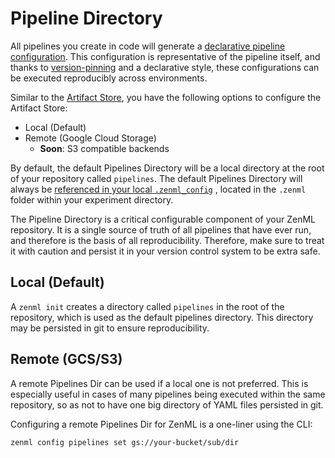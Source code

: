 # Pipeline Directory

All pipelines you create in code will generate a [declarative pipeline configuration](../pipelines/what-is-a-pipeline.md). 
This configuration is representative of the pipeline itself, and thanks to [version-pinning](integration-with-git.md) 
and a declarative style, these configurations can be executed reproducibly across environments.

Similar to the [Artifact Store](artifact-store.md), you have the following options to configure the Artifact Store:

* Local \(Default\)
* Remote \(Google Cloud Storage\)
  * **Soon**: S3 compatible backends

By default, the default Pipelines Directory will be a local directory at the root of your repository called `pipelines`.
The default Pipelines Directory will always be [referenced in your local `.zenml_config`](what-is-a-repository.md) , 
located in the `.zenml` folder within your experiment directory.

The Pipeline Directory is a critical configurable component of your ZenML repository. 
It is a single source of truth of all pipelines that have ever run, and therefore is the basis of all reproducibility. 
Therefore, make sure to treat it with caution and persist it in your version control system to be extra safe.

## Local \(Default\)
A `zenml init` creates a directory called `pipelines` in the root of the repository, which is used as the default pipelines directory.
This directory may be persisted in git to ensure reproducibility.

## Remote \(GCS/S3\)

A remote Pipelines Dir can be used if a local one is not preferred. This is especially useful in cases of many pipelines being executed within the same repository, so as 
not to have one big directory of YAML files persisted in git.

Configuring a remote Pipelines Dir for ZenML is a one-liner using the CLI:

```text
zenml config pipelines set gs://your-bucket/sub/dir
```